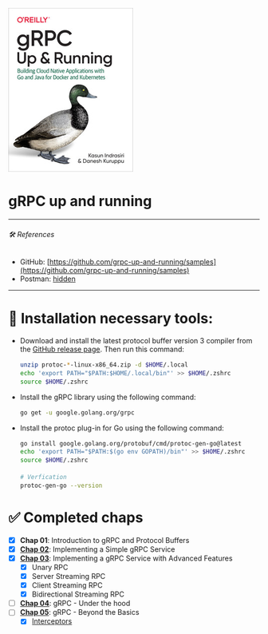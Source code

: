![](./assets/cover.png)
# gRPC up and running

<hr>

###### 🛠️ *References*

- GitHub: [https://github.com/grpc-up-and-running/samples](https://github.com/grpc-up-and-running/samples)
- Postman: [hidden](https://gold-shuttle-395606.postman.co/workspace/My-Workspace~e9564e49-df76-48b9-8f40-1c74ee320241/folder/68565ede55855a1cdfab19a8?action=share&creator=10413281&ctx=documentation&active-environment=10413281-37d0952d-6a07-443b-a8f3-83805f295a77)
<hr>

# 🔧 Installation necessary tools:
- Download and install the latest protocol buffer version 3 compiler from the [GitHub release page](https://github.com/protocolbuffers/protobuf/releases). Then run this command:
  ```bash
  unzip protoc-*-linux-x86_64.zip -d $HOME/.local
  echo 'export PATH="$PATH:$HOME/.local/bin"' >> $HOME/.zshrc
  source $HOME/.zshrc
  ```
  
- Install the gRPC library using the following command:
  ```bash
  go get -u google.golang.org/grpc
  ```
  
- Install the protoc plug-in for Go using the following command:
  ```bash
  go install google.golang.org/protobuf/cmd/protoc-gen-go@latest
  echo 'export PATH="$PATH:$(go env GOPATH)/bin"' >> $HOME/.zshrc
  source $HOME/.zshrc

  # Verfication
  protoc-gen-go --version
  ```

# ✅ Completed chaps
- [x] **Chap 01**: Introduction to gRPC and Protocol Buffers
- [x] [**Chap 02**](./chap02/README.md): Implementing a Simple gRPC Service
- [x] [**Chap 03**](./chap03/README.md): Implementing a gRPC Service with Advanced Features
  - [x] Unary RPC
  - [x] Server Streaming RPC
  - [x] Client Streaming RPC
  - [x] Bidirectional Streaming RPC
- [ ] [**Chap 04**](./chap04/README.md): gRPC - Under the hood
- [ ] [**Chap 05**](./chap05/README.md): gRPC - Beyond the Basics
  - [x] [Interceptors](./chap05//interceptors/)